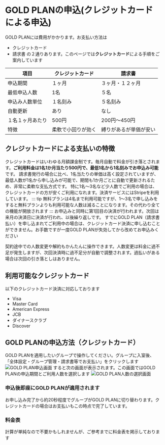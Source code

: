 # GOLD PLANの申込(クレジットカードによる申込)
GOLD PLANには費用がかかります。お支払い方法は
- クレジットカード
- 請求書
の２通りあります。このページでは**クレジットカード**による手順をご案内しています

| 項目       | クレジットカード  | 請求書         |
| -------- | --------- | ----------- |
| 申込期間     | １ヶ月       | ３ヶ月・１２ヶ月    |
| 最低申込人数   | 1名        | ５名          |
| 申込み人数単位  | １名刻み      | ５名刻み        |
| 自動更新     | あり        | なし          |
| １名１ヶ月あたり | 500円      | 200円〜450円   |
| 特徴       | 柔軟で小回りが効く | 縛りがあるが単価が安い |

## クレジットカードによる支払いの特徴
クレジットカードはいわゆる月額課金制です。毎月自動で料金が引き落とされます。**ご利用料金は1名1か月当たり500円で、最低1名から1名刻みでお申込み可能**です。
請求書発行の場合に比べ、1名当たりの単価は高く設定されていますが、最低人数が1名から申し込みが可能で、期間も1か月ごとに自動で更新されるため、非常に柔軟な支払方式です。
特に1名～3名など少人数でご利用の場合は、クレジットカードの方が安くご利用になれます。決済サービスにはStripeを利用しています。
::: tip
無料プランは4名まで利用可能ですが、1～3名で申し込みをすると無料プランよりも利用可能な人数は減ることになります。その代わり全ての機能が開放されます
:::
お申込みと同時に第1回目の決済が行われます。次回は来月の決済日に決済が行われ、以後繰り返しです。
すでにGOLD PLAN（請求書払い）を申し込まれてご利用中の場合は、クレジットカード決済に申し込むことができません。お手数ですが一度GOLD PLANが失効してから改めてお申込みください

契約途中での人数変更や解約もかんたんに操作できます。人数変更は料金に過不足が発生しますが、次回決済時に過不足分が自動で調整されます。過払いがある場合は次回の引き落としはありません。

## 利用可能なクレジットカード
以下のクレジットカード決済に対応しております
- Visa
- Master Card
- American Express
- JCB
- ダイナースクラブ
- Discover


## GOLD PLANの申込方法（クレジットカード）
GOLD PLANを適用したいグループで操作してください。グループに入室後、「全体設定・グループ管理・請求書等でお支払い」をクリックします
![GOLD PLAN申込画面](/price/price1.png)
すると次の画面が表示されます。この画面ではGOLD PLANの申込期間とご利用人数を選択します
![GOLD PLAN人数の選択画面](/price/price4.png)

### 申込後即座にGOLD PLANが適用されます
お申し込み完了から約20秒程度でグループがGOLD PLANに切り替わります。クレジットカードの場合はお支払いもこの時点で完了しています。

### 料金表
計算が単純なので不要かもしれませんが、ご参考までに料金表を掲示しております
<Price radioini="credit" />
